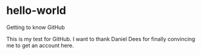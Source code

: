 # hello-world
Getting to know GitHub

This is my test for GitHub. I want to thank Daniel Dees for finally convincing me to get an account here.
